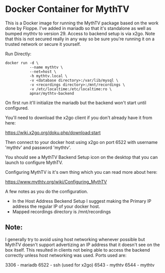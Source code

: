 # Docker Container for MythTV

This is a Docker image for running the MythTV package
based on the work done by Floppe. I've added in mariadb
so that it's standalone as well as bumped mythtv to version 29.
Access to backend setup is via x2go.  Note that this is not secured
really in any way so be sure you're running it on a trusted network
or secure it yourself.


Run Directly:
```
docker run -d \
           --name mythtv \
           --net=host \
           -h mythtv.local \
           -v <database directory>:/var/lib/mysql \
           -v <recordings directory>:/mnt/recordings \
           -v /etc/localtime:/etc/localtime:ro \
           apnar/mythtv-backend
```
On first run it'll initialize the mariadb but the backend won't start until configured.

You'll need to download the x2go client if you don't already have it from here:

https://wiki.x2go.org/doku.php/download:start

Then connect to your docker host using x2go on port 6522 with username 'mythtv' and password 'mythtv'.

You should see a MythTV Backend Setup icon on the desktop that you can launch to configure MythTV.

Configuring MythTV is it's own thing which you can read more about here:

https://www.mythtv.org/wiki/Configuring_MythTV

A few notes as you do the configuration.

 - In the Host Address Beckend Setup I suggest making the Primary IP address the regular IP of your docker host.
 - Mapped recordings directory is /mnt/recordings 


## Note:

I generally try to avoid using host networking whenever possible but MythTV doesn't support advertizing
an IP address that it doesn't see on the box itself.  This resulted in clients not being able to access
the backend correctly unless host networking was used. Ports used are:

3306 - mariadb
6522 - ssh (used for x2go)
6543 - mythtv
6544 - mythtv

